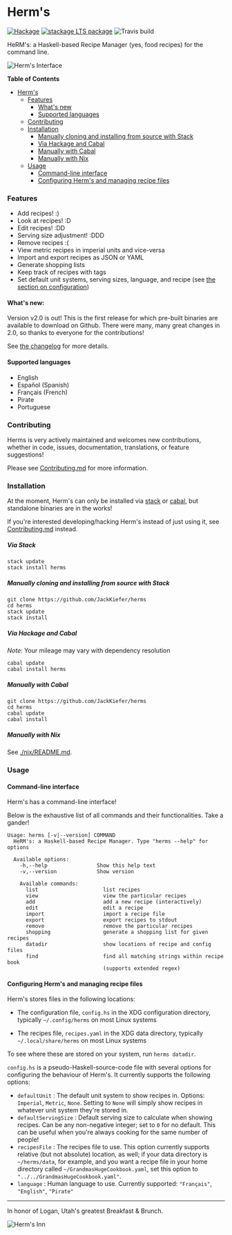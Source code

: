 # Herm's

[![Hackage](https://img.shields.io/hackage/v/herms.svg)](https://hackage.haskell.org/package/herms)
[![stackage LTS
package](http://stackage.org/package/herms/badge/lts)](http://stackage.org/lts/package/herms)
![Travis build](https://api.travis-ci.org/JackMiranda/herms.svg?branch=master)

HeRM's: a Haskell-based Recipe Manager (yes, food recipes) for the command line.

![Herm's Interface](https://i.imgur.com/u9fPapw.jpg)

**Table of Contents**

- [Herm's](#herms)
    - [Features](#features)
        - [What's new](#whats-new)
        - [Supported languages](#supported-languages)
    - [Contributing](#contributing)
    - [Installation](#installation)
        - [Manually cloning and installing from source with Stack](#manually-cloning-and-installing-from-source-with-stack)
        - [Via Hackage and Cabal](#via-hackage-and-cabal)
        - [Manually with Cabal](#manually-with-cabal)
        - [Manually with Nix](#manually-with-nix)
    - [Usage](#usage)
        - [Command-line interface](#command-line-interface)
        - [Configuring Herm's and managing recipe files](#configuring-herms-and-managing-recipe-files)

### Features
- Add recipes! :)
- Look at recipes! :D
- Edit recipes! :DD
- Serving size adjustment! :DDD
- Remove recipes :(
- View metric recipes in imperial units and vice-versa
- Import and export recipes as JSON or YAML
- Generate shopping lists
- Keep track of recipes with tags
- Set default unit systems, serving sizes, language, and recipe (see
  [the section on configuration](#configuring-herms-and-managing-recipe-files))

#### What's new:

Version v2.0 is out! This is the first release for which pre-built binaries are
available to download on Github. There were many, many great changes in 2.0, so
thanks to everyone for the contributions!

See [the changelog](./CHANGELOG.md) for more details.

#### Supported languages

- English
- Español (Spanish)
- Français (French)
- Pirate
- Portuguese

### Contributing

Herms is very actively maintained and welcomes new contributions, whether in
code, issues, documentation, translations, or feature suggestions!

Please see [Contributing.md](./Contributing.md) for more information.

### Installation

At the moment, Herm's can only be installed via
[stack](https://docs.haskellstack.org/en/stable/README/) or
[cabal](https://www.haskell.org/cabal/), but standalone binaries are in the
works!

If you're interested developing/hacking Herm's instead of just using it, see
[Contributing.md](./Contributing.md) instead.

##### Via Stack

```
stack update
stack install herms
```

##### Manually cloning and installing from source with Stack

```
git clone https://github.com/JackKiefer/herms
cd herms
stack update
stack install
```

##### Via Hackage and Cabal

_Note_: Your mileage may vary with dependency resolution

```
cabal update
cabal install herms
```

##### Manually with Cabal

```
git clone https://github.com/JackKiefer/herms
cd herms
cabal update
cabal install
```

##### Manually with Nix

See [./nix/README.md](./nix/README.md).

### Usage

#### Command-line interface

Herm's has a command-line interface!

Below is the exhaustive list of all commands and their functionalities. Take a gander!

```
Usage: herms [-v|--version] COMMAND
  HeRM's: a Haskell-based Recipe Manager. Type "herms --help" for options

  Available options:
    -h,--help                Show this help text
    -v,--version             Show version

    Available commands:
      list                     list recipes
      view                     view the particular recipes
      add                      add a new recipe (interactively)
      edit                     edit a recipe
      import                   import a recipe file
      export                   export recipes to stdout
      remove                   remove the particular recipes
      shopping                 generate a shopping list for given recipes
      datadir                  show locations of recipe and config files
      find                     find all matching strings within recipe book
                               (supports extended regex)
```

#### Configuring Herm's and managing recipe files

Herm's stores files in the following locations:

- The configuration file, `config.hs` in the XDG configuration directory,
  typically `~/.config/herms` on most Linux systems

- The recipes file, `recipes.yaml` in the XDG data directory,
  typically `~/.local/share/herms` on most Linux systems

To see where these are stored on your system, run ``herms datadir``.

``config.hs`` is a pseudo-Haskell-source-code file with several options for
configuring the behaviour of Herm's. It currently supports the following
options:

- `defaultUnit` : The default unit system to show recipes in. Options:
  `Imperial`, `Metric`, `None`. Setting to `None` will simply show recipes in
  whatever unit system they're stored in.
- `defaultServingSize` : Default serving size to calculate when showing recipes.
  Can be any non-negative integer; set to `0` for no default. This can be useful
  when you're always cooking for the same number of people!
- `recipesFile` : The recipes file to use. This option currently supports
  relative (but not absolute) location, as well; if your data directory is
  `~/herms/data`, for example, and you want a recipe file in your home directory
  called `~/GrandmasHugeCookbook.yaml`, set this option to
  `"../../GrandmasHugeCookbook.yaml"`.
- `language` : Human language to use. Currently supported: ``"Français"``,
  ``"English"``, ``"Pirate"``


---

In honor of Logan, Utah's greatest Breakfast & Brunch.

![Herm's Inn](https://images.duckduckgo.com/iu/?u=https%3A%2F%2Firs2.4sqi.net%2Fimg%2Fgeneral%2F600x600%2F803_DzmDgevV4Yw5OrVsh9c4iaE7Bx8aSA0AY7y4L5Um7Qg.jpg&f=1)
